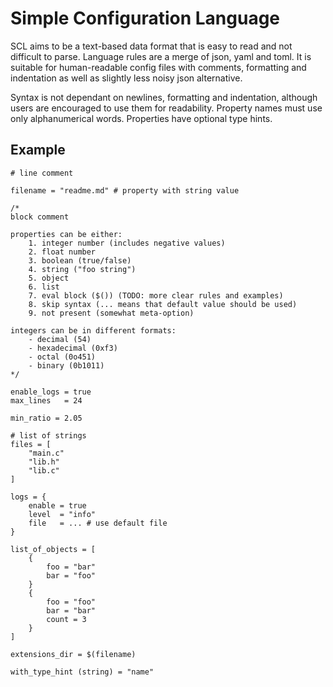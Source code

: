 # Simple Configuration Language

SCL aims to be a text-based data format that is easy to read and not difficult to parse.
Language rules are a merge of json, yaml and toml. It is suitable for human-readable
config files with comments, formatting and indentation as well as slightly less noisy
json alternative.

Syntax is not dependant on newlines, formatting and indentation, although users are encouraged
to use them for readability. Property names must use only alphanumerical words. Properties
have optional type hints.

## Example

```scl
# line comment

filename = "readme.md" # property with string value

/*
block comment

properties can be either:
    1. integer number (includes negative values)
    2. float number
    3. boolean (true/false)
    4. string ("foo string")
    5. object
    6. list
    7. eval block ($()) (TODO: more clear rules and examples)
    8. skip syntax (... means that default value should be used)
    9. not present (somewhat meta-option)

integers can be in different formats:
    - decimal (54)
    - hexadecimal (0xf3)
    - octal (0o451)
    - binary (0b1011)
*/

enable_logs = true
max_lines   = 24

min_ratio = 2.05

# list of strings
files = [
    "main.c"
    "lib.h"
    "lib.c"
]

logs = {
    enable = true
    level  = "info"
    file   = ... # use default file
}

list_of_objects = [
    {
        foo = "bar"
        bar = "foo"
    }
    {
        foo = "foo"
        bar = "bar"
        count = 3
    }
]

extensions_dir = $(filename)

with_type_hint (string) = "name"
```
